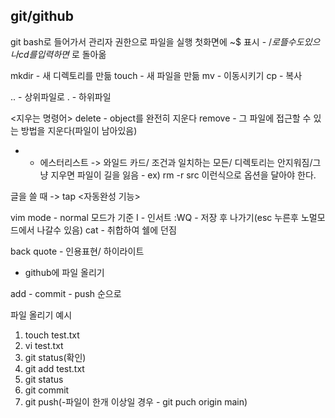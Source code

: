 ## git/github 

git bash로 들어가서 관리자 권한으로 파일을 실행
첫화면에 ~$ 표시 - /$로 뜰수도있으나 cd를 입력하면 ~$로 돌아옮

mkdir - 새 디렉토리를 만듦
touch - 새 파일을 만듦
mv - 이동시키기
cp - 복사

.. - 상위파일로
. - 하위파일

<지우는 명령어>
 delete - object를 완전히 지운다
 remove - 그 파일에 접근할 수 있는 방법을 지운다(파일이 남아있음)

 * - 에스터리스트 -> 와일드 카드/ 조건과 일치하는 모든/ 디렉토리는 안지워짐/그냥 지우면 파일이 길을 잃음 - ex) rm -r src 이런식으로 옵션을 달아야 한다.

글을 쓸 때 -> tap <자동완성 기능>

vim mode - normal 모드가 기준
I - 인서트 
:WQ - 저장 후 나가기(esc 누른후 노멀모드에서 나갈수 있음)
cat -  취합하여 쉘에 던짐


back quote - 인용표현/ 하이라이트
 
- github에 파일 올리기

add - commit - push 순으로

파일 올리기 예시

1. touch test.txt
2. vi test.txt
3. git status(확인)
4. git add test.txt
5. git status
6. git commit 
7. git push(-파일이 한개 이상일 경우 - git puch origin main)


